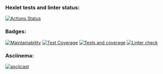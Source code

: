 ### Hexlet tests and linter status:
[![Actions Status](https://github.com/Choolkov/python-project-lvl3/workflows/hexlet-check/badge.svg)](https://github.com/Choolkov/python-project-lvl3/actions)

### Badges:
[![Maintainability](https://api.codeclimate.com/v1/badges/85f1308deab003b53361/maintainability)](https://codeclimate.com/github/Choolkov/python-project-lvl3/maintainability)
[![Test Coverage](https://api.codeclimate.com/v1/badges/85f1308deab003b53361/test_coverage)](https://codeclimate.com/github/Choolkov/python-project-lvl3/test_coverage)
[![Tests and coverage](https://github.com/Choolkov/python-project-lvl3/actions/workflows/run-tests.yml/badge.svg)](https://github.com/Choolkov/python-project-lvl3/actions/workflows/run-tests.yml)
[![Linter check](https://github.com/Choolkov/python-project-lvl3/actions/workflows/linter-check.yml/badge.svg)](https://github.com/Choolkov/python-project-lvl3/actions/workflows/linter-check.yml)

### Asciinema:
[![asciicast](https://asciinema.org/a/wrwvfHel7vWlYzugfOL9DDFp1.svg)](https://asciinema.org/a/wrwvfHel7vWlYzugfOL9DDFp1)
